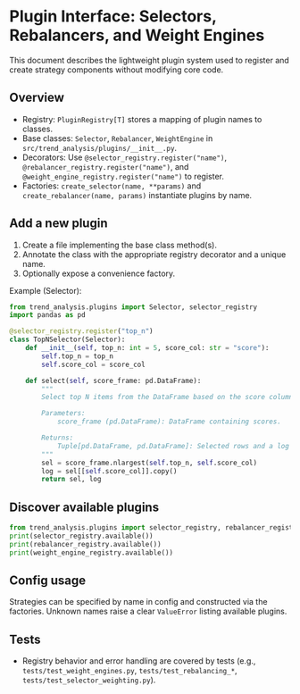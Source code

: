 # Plugin Interface: Selectors, Rebalancers, and Weight Engines

This document describes the lightweight plugin system used to register and create strategy components without modifying core code.

## Overview
- Registry: `PluginRegistry[T]` stores a mapping of plugin names to classes.
- Base classes: `Selector`, `Rebalancer`, `WeightEngine` in `src/trend_analysis/plugins/__init__.py`.
- Decorators: Use `@selector_registry.register("name")`, `@rebalancer_registry.register("name")`, and `@weight_engine_registry.register("name")` to register.
- Factories: `create_selector(name, **params)` and `create_rebalancer(name, params)` instantiate plugins by name.

## Add a new plugin
1. Create a file implementing the base class method(s).
2. Annotate the class with the appropriate registry decorator and a unique name.
3. Optionally expose a convenience factory.

Example (Selector):
```python
from trend_analysis.plugins import Selector, selector_registry
import pandas as pd

@selector_registry.register("top_n")
class TopNSelector(Selector):
    def __init__(self, top_n: int = 5, score_col: str = "score"):
        self.top_n = top_n
        self.score_col = score_col

    def select(self, score_frame: pd.DataFrame):
        """
        Select top N items from the DataFrame based on the score column.

        Parameters:
            score_frame (pd.DataFrame): DataFrame containing scores.

        Returns:
            Tuple[pd.DataFrame, pd.DataFrame]: Selected rows and a log DataFrame with score column.
        """
        sel = score_frame.nlargest(self.top_n, self.score_col)
        log = sel[[self.score_col]].copy()
        return sel, log
```

## Discover available plugins
```python
from trend_analysis.plugins import selector_registry, rebalancer_registry, weight_engine_registry
print(selector_registry.available())
print(rebalancer_registry.available())
print(weight_engine_registry.available())
```

## Config usage
Strategies can be specified by name in config and constructed via the factories. Unknown names raise a clear `ValueError` listing available plugins.

## Tests
- Registry behavior and error handling are covered by tests (e.g., `tests/test_weight_engines.py`, `tests/test_rebalancing_*`, `tests/test_selector_weighting.py`).
